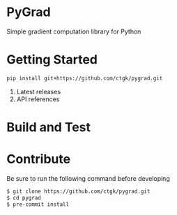 # PyGrad

Simple gradient computation library for Python

# Getting Started

```bash
pip install git+https://github.com/ctgk/pygrad.git
```

1. Latest releases
1. API references

# Build and Test

# Contribute

Be sure to run the following command before developing

```bash
$ git clone https://github.com/ctgk/pygrad.git
$ cd pygrad
$ pre-commit install
```
